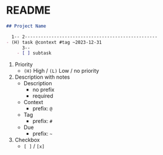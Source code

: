 # README

```md
## Project Name

  1-- 2--------------------------------------------------
- (H) task @context #tag ~2023-12-31
      3--
    - [ ] subtask
```

1. Priority
    - `(H)` High / `(L)` Low / no priority
2. Description with notes
    - Description
        - no prefix
        - required
    - Context
        - prefix: `@`
    - Tag
        - prefix: `#`
    - Due
        - prefix: `~`
3. Checkbox
    - `[ ]` / `[x]`

